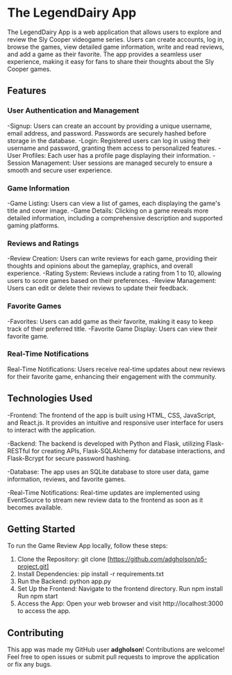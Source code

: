 # The LegendDairy App

The LegendDairy App is a web application that allows users to explore and review the Sly Cooper videogame series. Users can create accounts, log in, browse the games, view detailed game information, write and read reviews, and add a game as their favorite. The app provides a seamless user experience, making it easy for fans to share their thoughts about the Sly Cooper games.

## Features

### User Authentication and Management
-Signup: Users can create an account by providing a unique username, email address, and password. Passwords are securely hashed before storage in the database.
-Login: Registered users can log in using their username and password, granting them access to personalized features.
-User Profiles: Each user has a profile page displaying their information.
-Session Management: User sessions are managed securely to ensure a smooth and secure user experience.

### Game Information
-Game Listing: Users can view a list of games, each displaying the game's title and cover image.
-Game Details: Clicking on a game reveals more detailed information, including a comprehensive description and supported gaming platforms.

### Reviews and Ratings
-Review Creation: Users can write reviews for each game, providing their thoughts and opinions about the gameplay, graphics, and overall experience.
-Rating System: Reviews include a rating from 1 to 10, allowing users to score games based on their preferences.
-Review Management: Users can edit or delete their reviews to update their feedback.

### Favorite Games
-Favorites: Users can add game as their favorite, making it easy to keep track of their preferred title.
-Favorite Game Display: Users can view their favorite game.

### Real-Time Notifications
Real-Time Notifications: Users receive real-time updates about new reviews for their favorite game, enhancing their engagement with the community.

## Technologies Used

-Frontend: The frontend of the app is built using HTML, CSS, JavaScript, and React.js. It provides an intuitive and responsive user interface for users to interact with the application.

-Backend: The backend is developed with Python and Flask, utilizing Flask-RESTful for creating APIs, Flask-SQLAlchemy for database interactions, and Flask-Bcrypt for secure password hashing.

-Database: The app uses an SQLite database to store user data, game information, reviews, and favorite games.

-Real-Time Notifications: Real-time updates are implemented using EventSource to stream new review data to the frontend as soon as it becomes available.

## Getting Started

To run the Game Review App locally, follow these steps:

1. Clone the Repository:
    git clone [https://github.com/adgholson/p5-project.git]
2. Install Dependencies:
    pip install -r requirements.txt
3. Run the Backend:
    python app.py
4. Set Up the Frontend:
    Navigate to the frontend directory.
    Run npm install
    Run npm start
5. Access the App:
    Open your web browser and visit http://localhost:3000 to access the app.

## Contributing
This app was made my GitHub user **adgholson**! Contributions are welcome! Feel free to open issues or submit pull requests to improve the application or fix any bugs.